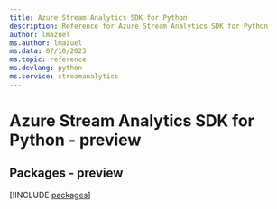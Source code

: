 ```yaml
---
title: Azure Stream Analytics SDK for Python
description: Reference for Azure Stream Analytics SDK for Python
author: lmazuel
ms.author: lmazuel
ms.data: 07/10/2023
ms.topic: reference
ms.devlang: python
ms.service: streamanalytics
---
```

# Azure Stream Analytics SDK for Python - preview
## Packages - preview
[!INCLUDE [packages](stream-analytics-index.md)]